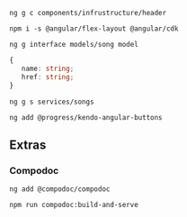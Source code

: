 `ng g c components/infrustructure/header`

`npm i -s @angular/flex-layout @angular/cdk`

`ng g interface models/song model`
```typescript
{
   name: string;
   href: string;
}
```

`ng g s services/songs`

`ng add @progress/kendo-angular-buttons`

## Extras
### Compodoc
`ng add @compodoc/compodoc`

`npm run compodoc:build-and-serve`